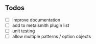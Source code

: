 ## Todos
- [ ] improve documentation
- [ ] add to metalsmith plugin list
- [ ] unit testing
- [ ] allow multiple patterns / option objects
